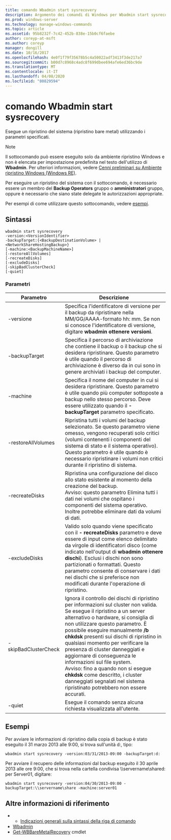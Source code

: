 ```yaml
---
title: comando Wbadmin start sysrecovery
description: Argomento dei comandi di Windows per Wbadmin start sysrecovery, che esegue un ripristino di sistema (ripristino bare metal) usando i parametri specificati.
ms.prod: windows-server
ms.technology: manage-windows-commands
ms.topic: article
ms.assetid: 95b8232f-7c42-452b-838e-15b0cf6faebe
author: coreyp-at-msft
ms.author: coreyp
manager: dongill
ms.date: 10/16/2017
ms.openlocfilehash: 4e0f1f79f35678b5c4a50022adf3413f3de217a7
ms.sourcegitcommit: b00d7c8968c4adc8f699dbee694afe6ed36bc9de
ms.translationtype: MT
ms.contentlocale: it-IT
ms.lasthandoff: 04/08/2020
ms.locfileid: "80829594"
---
```

# <a name="wbadmin-start-sysrecovery"></a>comando Wbadmin start sysrecovery



Esegue un ripristino del sistema (ripristino bare metal) utilizzando i parametri specificati.

> [!NOTE]
> Il sottocomando può essere eseguito solo da ambiente ripristino Windows e non è elencata per impostazione predefinita nel testo dell'utilizzo di **Wbadmin**. Per ulteriori informazioni, vedere [Cenni preliminari su Ambiente ripristino Windows (Windows RE)](https://technet.microsoft.com/library/hh825173.aspx).

Per eseguire un ripristino del sistema con il sottocomando, è necessario essere un membro del **Backup Operators** gruppo o **amministratori** gruppo, oppure è necessario che siano state delegate le autorizzazioni appropriate.

Per esempi di come utilizzare questo sottocomando, vedere [esempi](#BKMK_examples).

## <a name="syntax"></a>Sintassi

```
wbadmin start sysrecovery
-version:<VersionIdentifier>
-backupTarget:{<BackupDestinationVolume> | <NetworkShareHostingBackup>}
[-machine:<BackupMachineName>]
[-restoreAllVolumes]
[-recreateDisks]
[-excludeDisks]
[-skipBadClusterCheck]
[-quiet]
```

### <a name="parameters"></a>Parametri

|Parametro|Descrizione|
|---------|-----------|
|-versione|Specifica l'identificatore di versione per il backup da ripristinare nella MM/GG/AAAA-formato hh: mm. Se non si conosce l'identificatore di versione, digitare **wbadmin ottenere versioni**.|
|-backupTarget|Specifica il percorso di archiviazione che contiene il backup o il backup che si desidera ripristinare. Questo parametro è utile quando il percorso di archiviazione è diverso da in cui sono in genere archiviati i backup del computer.|
|-machine|Specifica il nome del computer in cui si desidera ripristinare. Questo parametro è utile quando più computer sottoposte a backup nello stesso percorso. Deve essere utilizzato quando il **- backupTarget** parametro specificato.|
|-restoreAllVolumes|Ripristina tutti i volumi del backup selezionato. Se questo parametro viene omesso, vengono recuperati solo critici (volumi contenenti i componenti del sistema di stato e il sistema operativo). Questo parametro è utile quando è necessario ripristinare i volumi non critici durante il ripristino di sistema.|
|-recreateDisks|Ripristina una configurazione del disco allo stato esistente al momento della creazione del backup.</br>Avviso: questo parametro Elimina tutti i dati nei volumi che ospitano i componenti del sistema operativo. Inoltre potrebbe eliminare dati da volumi di dati.|
|-excludeDisks|Valido solo quando viene specificato con il **- recreateDisks** parametro e deve essere di input come elenco delimitato da virgole di identificatori disco (come indicato nell'output di **wbadmin ottenere dischi**). Esclusi i dischi non sono partizionati o formattati. Questo parametro consente di conservare i dati nei dischi che si preferisce non modificati durante l'operazione di ripristino.|
|-skipBadClusterCheck|Ignora il controllo dei dischi di ripristino per informazioni sul cluster non valida. Se esegue il ripristino a un server alternativo o hardware, si consiglia di non utilizzare questo parametro. È possibile eseguire manualmente **/b chkdsk** presenti sui dischi di ripristino in qualsiasi momento per verificare la presenza di cluster danneggiati e aggiornare di conseguenza le informazioni sul file system.</br>Avviso: fino a quando non si esegue **chkdsk** come descritto, i cluster danneggiati segnalati nel sistema ripristinato potrebbero non essere accurati.|
|-quiet|Esegue il comando senza alcuna richiesta visualizzata all'utente.|

## <a name="examples"></a><a name=BKMK_examples></a>Esempi

Per avviare le informazioni di ripristino dalla copia di backup è stato eseguito il 31 marzo 2013 alle 9:00, si trova sull'unità d:, tipo:
```
wbadmin start sysrecovery -version:03/31/2013-09:00 -backupTarget:d:
```
Per avviare il recupero delle informazioni dal backup eseguito il 30 aprile 2013 alle ore 9:00, che si trova nella cartella condivisa \\\\servername\shared: per Server01, digitare:
```
wbadmin start sysrecovery -version:04/30/2013-09:00 -backupTarget:\\servername\share -machine:server01
```

## <a name="additional-references"></a>Altre informazioni di riferimento

-   - [Indicazioni generali sulla sintassi della riga di comando](command-line-syntax-key.md)
-   [Wbadmin](wbadmin.md)
-   [Get-WBBareMetalRecovery](https://technet.microsoft.com/library/jj902461.aspx) cmdlet